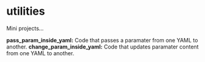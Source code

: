 # utilities
Mini projects...

**pass_param_inside_yaml:** Code that passes a paramater from one YAML to another.
**change_param_inside_yaml:** Code that updates paramater content from one YAML to another.